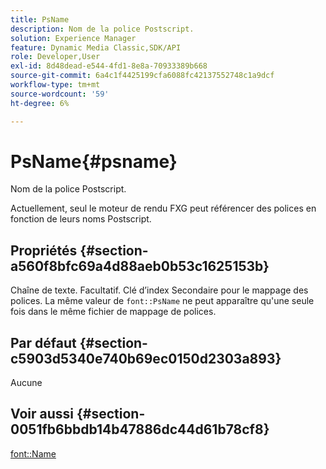 ```yaml
---
title: PsName
description: Nom de la police Postscript.
solution: Experience Manager
feature: Dynamic Media Classic,SDK/API
role: Developer,User
exl-id: 8d48dead-e544-4fd1-8e8a-70933389b668
source-git-commit: 6a4c1f4425199cfa6088fc42137552748c1a9dcf
workflow-type: tm+mt
source-wordcount: '59'
ht-degree: 6%

---
```


# PsName{#psname}

Nom de la police Postscript.

Actuellement, seul le moteur de rendu FXG peut référencer des polices en fonction de leurs noms Postscript.

## Propriétés {#section-a560f8bfc69a4d88aeb0b53c1625153b}

Chaîne de texte. Facultatif. Clé d’index Secondaire pour le mappage des polices. La même valeur de `font::PsName` ne peut apparaître qu&#39;une seule fois dans le même fichier de mappage de polices.

## Par défaut {#section-c5903d5340e740b69ec0150d2303a893}

Aucune

## Voir aussi {#section-0051fb6bbdb14b47886dc44d61b78cf8}

[font::Name](/help/aem-is-ir-api/is-api/image-catalog/image-serving-api-ref/c-image-catalog-reference/c-font-map-reference/r-name-font.md)
